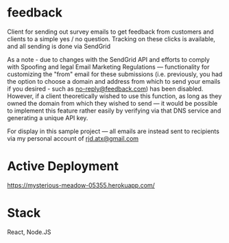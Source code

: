 # feedback

Client for sending out survey emails to get feedback from customers and clients to a simple yes / no question.
Tracking on these clicks is available, and all sending is done via SendGrid

As a note - due to changes with the SendGrid API and efforts to comply with Spoofing and legal Email Marketing Regulations — functionality for customizing the "from" email for these submissions (i.e. previously, you had the option to choose a domain and address from which to send your emails if you desired - such as no-reply@feedback.com) has been disabled. However, if a client theoretically wished to use this function, as long as they owned the domain from which they wished to send — it would be possible to implement this feature rather easily by verifying via that DNS service and generating a unique API key.

For display in this sample project — all emails are instead sent to recipients via my personal account of rjd.atx@gmail.com

# Active Deployment

https://mysterious-meadow-05355.herokuapp.com/

# Stack

React, Node.JS
